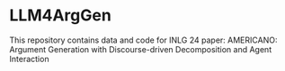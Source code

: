 # LLM4ArgGen
This repository contains data and code for INLG 24 paper: AMERICANO: Argument Generation with Discourse-driven Decomposition and Agent Interaction
